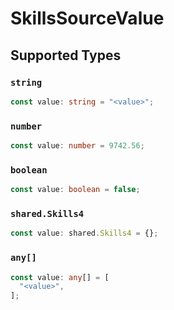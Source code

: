 # SkillsSourceValue


## Supported Types

### `string`

```typescript
const value: string = "<value>";
```

### `number`

```typescript
const value: number = 9742.56;
```

### `boolean`

```typescript
const value: boolean = false;
```

### `shared.Skills4`

```typescript
const value: shared.Skills4 = {};
```

### `any[]`

```typescript
const value: any[] = [
  "<value>",
];
```

